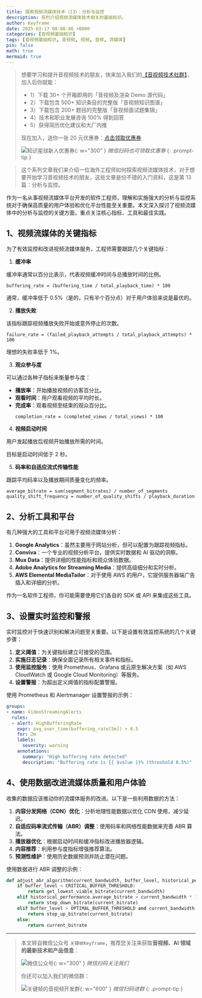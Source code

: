 ```yaml
---
title: 探索视频流媒体技术（13）：分析与监控
description: 系列介绍视频流媒体技术相关的基础知识。
author: Keyframe
date: 2025-03-17 08:08:08 +0800
categories: [音视频基础知识]
tags: [音视频基础知识, 音视频, 视频, 音频, 流媒体]
pin: false
math: true
mermaid: true
---
```


>想要学习和提升音视频技术的朋友，快来加入我们的<a href="https://t.zsxq.com/jRprT" target="_blank" rel="noopener noreferrer">【音视频技术社群】</a>，加入后你就能：
>
>- 1）下载 30+ 个开箱即用的「音视频及渲染 Demo 源代码」
>- 2）下载包含 500+ 知识条目的完整版「音视频知识图谱」
>- 3）下载包含 200+ 题目的完整版「音视频面试题集锦」
>- 4）技术和职业发展咨询 100% 得到回答
>- 5）获得简历优化建议和大厂内推
>  
>现在加入，送你一张 20 元优惠券：<a href="https://t.zsxq.com/jRprT" target="_blank" rel="noopener noreferrer">点击领取优惠券</a>
>
>![知识星球新人优惠券](assets/img/keyframe-zsxq-coupon.png){: w="300" }
>_微信扫码也可领取优惠券_
{: .prompt-tip }

>这个系列文章我们来介绍一位海外工程师如何探索视频流媒体技术，对于想要开始学习音视频技术的朋友，这些文章是份不错的入门资料，这是第 13 篇：分析与监控。


作为一名从事视频流媒体平台开发的软件工程师，理解和实施强大的分析与监控系统对于确保高质量的用户体验和优化平台性能至关重要。本文深入探讨了视频流媒体中的分析与监控的关键方面，重点关注核心指标、工具和最佳实践。

## 1、视频流媒体的关键指标

为了有效监控和改进视频流媒体服务，工程师需要跟踪几个关键指标：

1. **缓冲率**

缓冲率通常以百分比表示，代表视频缓冲时间与总播放时间的比例。

```plaintext
buffering_rate = (buffering_time / total_playback_time) * 100
```

通常，缓冲率低于 0.5%（是的，只有半个百分点）对于用户体验来说是最优的。

2. **播放失败**

该指标跟踪视频播放失败开始或意外停止的次数。

```plaintext
failure_rate = (failed_playback_attempts / total_playback_attempts) * 100
```

理想的失败率低于 1%。

3. **观众参与度**

可以通过各种子指标来衡量参与度：
   - **播放率**：开始播放视频的访客百分比。
   - **观看时间**：用户观看视频的平均时长。
   - **完成率**：观看视频至结束的观众百分比。
     ```plaintext
     completion_rate = (completed_views / total_views) * 100
     ```

4. **视频启动时间**

用户发起播放后视频开始播放所需的时间。

目标是启动时间低于 2 秒。

5. **码率和自适应流式传输性能**

跟踪平均码率以及播放期间质量变化的频率。

```plaintext
average_bitrate = sum(segment_bitrates) / number_of_segments
quality_shift_frequency = number_of_quality_shifts / playback_duration
```

## 2、分析工具和平台

有几种强大的工具和平台可用于视频流媒体分析：

1. **Google Analytics**：虽然主要用于网站分析，但可以配置为跟踪视频指标。
2. **Conviva**：一个专业的视频分析平台，提供实时数据和 AI 驱动的洞察。
3. **Mux Data**：提供详细的性能指标和观众体验数据。
4. **Adobe Analytics for Streaming Media**：提供高级细分和实时分析。
5. **AWS Elemental MediaTailor**：对于使用 AWS 的用户，它提供服务器端广告插入和详细的分析。

作为一名软件工程师，你可能需要使用它们各自的 SDK 或 API 来集成这些工具。

## 3、设置实时监控和警报

实时监控对于快速识别和解决问题至关重要。以下是设置有效监控系统的几个关键步骤：

1. **定义阈值**：为关键指标建立可接受的范围。
2. **实施日志记录**：确保全面记录所有相关事件和指标。
3. **使用监控服务**：使用 Prometheus、Grafana 或云原生解决方案（如 AWS CloudWatch 或 Google Cloud Monitoring）等服务。
4. **设置警报**：为超出定义阈值的指标配置警报。

使用 Prometheus 和 Alertmanager 设置警报的示例：

```yaml
groups:
- name: VideoStreamingAlerts
  rules:
  - alert: HighBufferingRate
    expr: avg_over_time(buffering_rate[5m]) > 0.5
    for: 2m
    labels:
      severity: warning
    annotations:
      summary: "High buffering rate detected"
      description: "Buffering rate is {{ $value }}% (threshold 0.5%)"
```

## 4、使用数据改进流媒体质量和用户体验

收集的数据应该推动你的流媒体服务的改进。以下是一些利用数据的方法：

1. **内容分发网络（CDN）优化**：分析地理性能数据以优化 CDN 使用，减少延迟。
2. **自适应码率流式传输（ABR）调整**：使用码率和网络性能数据来完善 ABR 算法。
3. **播放器优化**：根据启动时间和缓冲指标改进播放器逻辑。
4. **内容推荐**：利用参与度指标增强推荐算法。
5. **预测性维护**：使用历史数据预测并防止潜在问题。

使用数据进行 ABR 调整的示例：

```python
def adjust_abr_algorithm(current_bandwidth, buffer_level, historical_performance):
    if buffer_level < CRITICAL_BUFFER_THRESHOLD:
        return get_lowest_viable_bitrate(current_bandwidth)
    elif historical_performance.average_bitrate > current_bandwidth * 1.2:
        return step_down_bitrate(current_bitrate)
    elif buffer_level > OPTIMAL_BUFFER_THRESHOLD and current_bandwidth > historical_performance.average_bitrate * 1.2:
        return step_up_bitrate(current_bitrate)
    else:
        return current_bitrate
```




---

> 本文转自微信公众号 `关键帧Keyframe`，推荐您关注来获取**音视频、AI 领域的最新技术和产品信息**：
>
>![微信公众号](assets/img/keyframe-mp.jpg){: w="300" }
>_微信扫码关注我们_
>
>你还可以加入我们的微信群：
>
>![关键帧的音视频开发群](assets/img/av-wechat-group.jpg){: w="600" }
>_微信扫码进群_
{: .prompt-tip }

